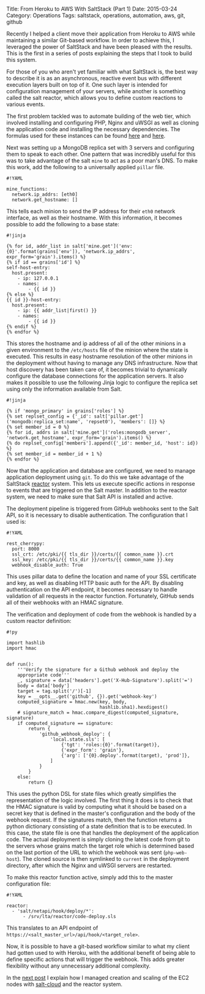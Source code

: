 Title: From Heroku to AWS With SaltStack (Part 1)
Date: 2015-03-24
Category: Operations
Tags: saltstack, operations, automation, aws, git, github

Recently I helped a client move their application from Heroku to AWS while maintaining a similar Git-based workflow. In order to achieve this, I leveraged the power of SaltStack and have been pleased with the results. This is the first in a series of posts explaining the steps that I took to build this system.

For those of you who aren't yet familiar with what SaltStack is, the best way to describe it is as an asynchronous, reactive event bus with different execution layers built on top of it. One such layer is intended for configuration management of your servers, while another is something called the salt reactor, which allows you to define custom reactions to various events.

The first problem tackled was to automate building of the web tier, which involved installing and configuring PHP, Nginx and uWSGI as well as cloning the application code and installing the necessary dependencies. The formulas used for these instances can be found [here](https://github.com/blarghmatey/nginx-formula) and [here](https://github.com/blarghmatey/uwsgi-formula).

Next was setting up a MongoDB replica set with 3 servers and configuring them to speak to each other. One pattern that was incredibly useful for this was to take advantage of the salt `mine` to act as a poor man's DNS. To make this work, add the following to a universally applied `pillar` file.

```
#!YAML

mine_functions:
  network.ip_addrs: [eth0]
  network.get_hostname: []
```

This tells each minion to send the IP address for their `eth0` network interface, as well as their hostname. With this information, it becomes possible to add the following to a base state:

```
#!jinja

{% for id, addr_list in salt['mine.get']('env:{0}'.format(grains['env']), 'network.ip_addrs', expr_form='grain').items() %}
{% if id == grains['id'] %}
self-host-entry:
  host.present:
    - ip: 127.0.0.1
    - names:
        - {{ id }}
{% else %}
{{ id }}-host-entry:
  host.present:
    - ip: {{ addr_list|first() }}
    - names:
        - {{ id }}
{% endif %}
{% endfor %}

```

This stores the hostname and ip address of all of the other minions in a given environment to the `/etc/hosts` file of the minion where the state is executed. This results in easy hostname resolution of the other minions in the deployment without having to manage any DNS infrastructure. Now that host discovery has been taken care of, it becomes trivial to dynamically configure the database connections for the application servers. It also makes it possible to use the following Jinja logic to configure the replica set using only the information available from Salt.

```
#!jinja

{% if 'mongo_primary' in grains['roles'] %}
{% set replset_config = {'_id': salt['pillar.get']('mongodb:replica_set:name', 'repset0'), 'members': []} %}
{% set member_id = 0 %}
{% for id, addrs in salt['mine.get']('roles:mongodb_server', 'network.get_hostname', expr_form='grain').items() %}
{% do replset_config['members'].append({'_id': member_id, 'host': id}) %}
{% set member_id = member_id + 1 %}
{% endfor %}
```

Now that the application and database are configured, we need to manage application deployment using `git`. To do this we take advantage of the SaltStack [reactor](http://docs.saltstack.com/en/latest/topics/reactor/) system. This lets us execute specific actions in response to events that are triggered on the Salt master. In addition to the reactor system, we need to make sure that Salt API is installed and active.

The deployment pipeline is triggered from GitHub webhooks sent to the Salt API, so it is necessary to disable authentication. The configuration that I used is:
```
#!YAML

rest_cherrypy:
  port: 8000
  ssl_crt: /etc/pki/{{ tls_dir }}/certs/{{ common_name }}.crt
  ssl_key: /etc/pki/{{ tls_dir }}/certs/{{ common_name }}.key
  webhook_disable_auth: True
```
This uses pillar data to define the location and name of your SSL certificate and key, as well as disabling HTTP basic auth for the API. By disabling authentication on the API endpoint, it becomes necessary to handle validation of all requests in the reactor function. Fortunately, GitHub sends all of their webhooks with an HMAC signature.

The verification and deployment of code from the webhook is handled by a custom reactor definition:
```
#!py

import hashlib
import hmac


def run():
    '''Verify the signature for a Github webhook and deploy the
    appropriate code'''
    _, signature = data['headers'].get('X-Hub-Signature').split('=')
    body = data['body']
    target = tag.split('/')[-1]
    key = __opts__.get('github', {}).get('webhook-key')
    computed_signature = hmac.new(key, body,
                                  hashlib.sha1).hexdigest()
    # signature_match = hmac.compare_digest(computed_signature, signature)
    if computed_signature == signature:
        return {
            'github_webhook_deploy': {
                'local.state.sls': [
                    {'tgt': 'roles:{0}'.format(target)},
                    {'expr_form': 'grain'},
                    {'arg': ['{0}.deploy'.format(target), 'prod']},
                ]
            }
        }
    else:
        return {}
```
This uses the python DSL for state files which greatly simplifies the representation of the logic involved. The first thing it does is to check that the HMAC signature is valid by computing what it should be based on a secret key that is defined in the master's configuration and the body of the webhook request. If the signatures match, then the function returns a python dictionary consisting of a state definition that is to be executed. In this case, the state file is one that handles the deployment of the application code. The actual deployment is simply cloning the latest code from git to the servers whose grains match the target role which is determined based on the last portion of the URL to which the webhook was sent (`php-web-host`). The cloned source is then symlinked to `current` in the deployment directory, after which the Nginx and uWSGI servers are restarted.

To make this reactor function active, simply add this to the master configuration file:
```
#!YAML

reactor:
  - 'salt/netapi/hook/deploy/*':
      - /srv/lta/reactor/code-deploy.sls
```
This translates to an API endpoint of `https://<salt_master_url>/api/hook/<target_role>`.

Now, it is possible to have a git-based workflow similar to what my client had gotten used to with Heroku, with the additional benefit of being able to define specific actions that will trigger the webhook. This adds greater flexibility without any unnecessary additional complexity.

In the [next post](/from-heroku-to-aws-with-saltstack-part-2.html) I explain how I managed creation and scaling of the EC2 nodes with [salt-cloud](http://docs.saltstack.com/en/latest/topics/cloud/) and the reactor system.
